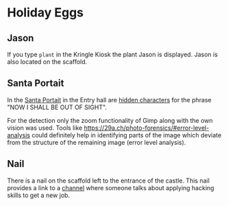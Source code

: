 # Holiday Eggs

## Jason
If you type `plant` in the Kringle Kiosk the plant Jason is displayed.
Jason is also located on the scaffold.

## Santa Portait
In the [Santa Portait](https://github.com/joergschwarzwaelder/hhc2020/blob/master/Additional/santa_portrait.jpg) in the Entry hall are [hidden characters](https://github.com/joergschwarzwaelder/hhc2020/blob/master/Additional/santa_portrait_letters.jpg) for the phrase "NOW I SHALL BE OUT OF SIGHT".

For the detection only the zoom functionality of Gimp along with the own vision was used.
Tools like https://29a.ch/photo-forensics/#error-level-analysis could definitely help in identifying parts of the image which deviate from the structure of the remaining image (error level analysis).

## Nail
There is a nail on the scaffold left to the entrance of the castle. This nail provides a link to a [channel](https://www.twitch.tv/banjocrashland) where someone talks about applying hacking skills to get a new job.


<!--stackedit_data:
eyJoaXN0b3J5IjpbMTU4Nzc0MTk0OCwtMTM3MDkwOTIzMCwtMz
Q4NDMwNDU5XX0=
-->